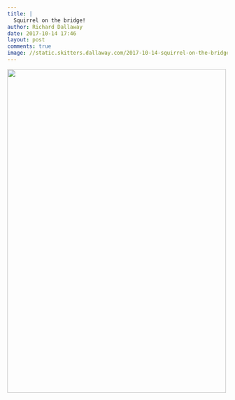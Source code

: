 ```yaml
---
title: |
  Squirrel on the bridge!
author: Richard Dallaway
date: 2017-10-14 17:46
layout: post
comments: true
image: //static.skitters.dallaway.com/2017-10-14-squirrel-on-the-bridge-thumb-1-IMG-3606.jpg
---
```


<div>
        <a href="//static.skitters.dallaway.com/2017-10-14-squirrel-on-the-bridge-fullsize-1-IMG-3606.jpg">
          <img src="//static.skitters.dallaway.com/2017-10-14-squirrel-on-the-bridge-thumb-1-IMG-3606.jpg" width="500" height="738"/>
        </a>
      </div>


  
      